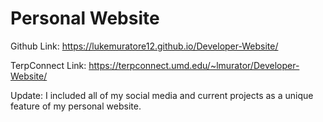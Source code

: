 # Personal Website
Github Link: https://lukemuratore12.github.io/Developer-Website/

TerpConnect Link: https://terpconnect.umd.edu/~lmurator/Developer-Website/

Update: I included all of my social media and current projects as a unique feature of my personal website.
